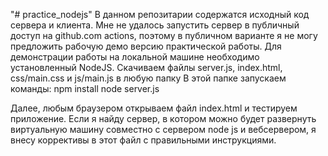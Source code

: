 "# practice_nodejs" 
В данном репозитарии содержатся исходный код сервера и клиента.
Мне не удалось запустить сервер в публичный доступ на github.com actions, поэтому в публичном варианте я не могу предложить рабочую демо версию практической работы.
Для демонстрации работы на локальной машине необходимо установленный NodeJS.
Скачиваем файлы server.js, index.html, css/main.css и js/main.js в любую папку
В этой папке запускаем команды:
npm install
node server.js

Далее, любым браузером открываем файл index.html и тестируем приложение.
Если я найду сервер, в котором можно будет развернуть виртуальную машину совместно с сервером node js и вебсервером, я внесу коррективы в этот файл с правильными инструкциями.
